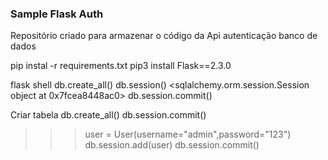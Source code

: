 ### Sample Flask Auth
Repositório criado para armazenar o código da Api autenticação banco de dados

pip instal -r requirements.txt
pip3 install Flask==2.3.0


flask shell 
db.create_all()
db.session()
<sqlalchemy.orm.session.Session object at 0x7fcea8448ac0>
db.session.commit()


Criar tabela
    db.create_all()
    db.session.commit()


>>> user = User(username="admin",password="123")
>>> db.session.add(user)
>>> db.session.commit()
